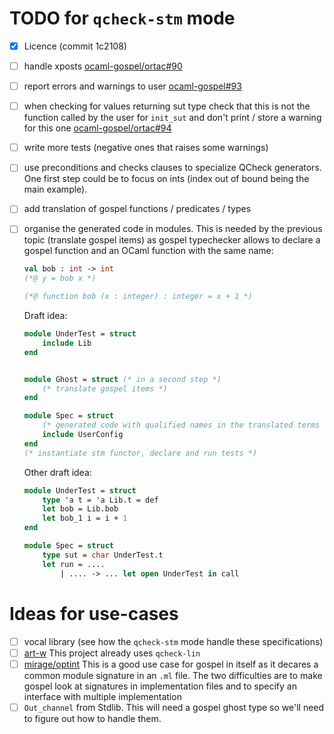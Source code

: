  # TODO for `qcheck-stm` mode

 - [x] Licence (commit 1c2108)
 - [ ] handle xposts [ocaml-gospel/ortac#90](https://github.com/ocaml-gospel/ortac/pull/90)
 - [ ] report errors and warnings to user [ocaml-gospel#93](https://github.com/ocaml-gospel93)
 - [ ] when checking for values returning sut type check that this is not the
   function called by the user for `init_sut` and don't print / store a warning
   for this one [ocaml-gospel/ortac#94](https://github.com/ocaml-gospel/ortac/pull/94)
 - [ ] write more tests (negative ones that raises some warnings)
 - [ ] use preconditions and checks clauses to specialize QCheck generators.
    One first step could be to focus on ints (index out of bound being the main example).
 - [ ] add translation of gospel functions / predicates / types
 - [ ] organise the generated code in modules.
    This is needed by the previous topic (translate gospel items) as gospel
    typechecker allows to declare a gospel function and an OCaml function with
    the same name:
    ```ocaml
    val bob : int -> int
    (*@ y = bob x *)

    (*@ function bob (x : integer) : integer = x + 1 *)
    ```
    Draft idea:
    ```ocaml
    module UnderTest = struct
        include Lib
    end


    module Ghost = struct (* in a second step *)
        (* translate gospel items *)
    end

    module Spec = struct
        (* generated code with qualified names in the translated terms *)
        include UserConfig
    end
    (* instantiate stm functor, declare and run tests *)
    ```

    Other draft idea:
    ```ocaml
    module UnderTest = struct
        type 'a t = 'a Lib.t = def
        let bob = Lib.bob
        let bob_1 i = i + 1
    end

    module Spec = struct
        type sut = char UnderTest.t
        let run = ....
            | .... -> ... let open UnderTest in call

    ```

# Ideas for use-cases

- [ ] vocal library (see how the `qcheck-stm` mode handle these specifications)
- [ ] [art-w](https://github.com/art-w/mcavl) This project already uses `qcheck-lin`
- [ ] [mirage/optint](https://github.com/mirage/optint) This is a good use case
  for gospel in itself as it decares a common module signature in an `.ml`
  file. The two difficulties are to make gospel look at signatures in
  implementation files and to specify an interface with multiple implementation
- [ ] `Out_channel` from Stdlib. This will need a gospel ghost type so we'll
  need to figure out how to handle them.
